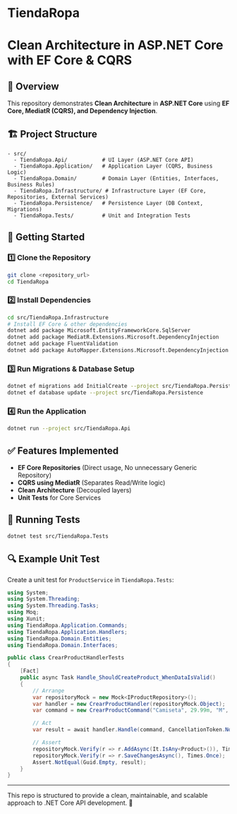 # TiendaRopa
# Clean Architecture in ASP.NET Core with EF Core & CQRS

## 📌 Overview
This repository demonstrates **Clean Architecture** in **ASP.NET Core** using **EF Core, MediatR (CQRS), and Dependency Injection**.

## 🏗️ Project Structure
```plaintext
- src/
  - TiendaRopa.Api/           # UI Layer (ASP.NET Core API)
  - TiendaRopa.Application/   # Application Layer (CQRS, Business Logic)
  - TiendaRopa.Domain/        # Domain Layer (Entities, Interfaces, Business Rules)
  - TiendaRopa.Infrastructure/ # Infrastructure Layer (EF Core, Repositories, External Services)
  - TiendaRopa.Persistence/   # Persistence Layer (DB Context, Migrations)
  - TiendaRopa.Tests/         # Unit and Integration Tests
```

## 🚀 Getting Started
### 1️⃣ Clone the Repository
```sh
git clone <repository_url>
cd TiendaRopa
```

### 2️⃣ Install Dependencies
```sh
cd src/TiendaRopa.Infrastructure
# Install EF Core & other dependencies
dotnet add package Microsoft.EntityFrameworkCore.SqlServer
dotnet add package MediatR.Extensions.Microsoft.DependencyInjection
dotnet add package FluentValidation
dotnet add package AutoMapper.Extensions.Microsoft.DependencyInjection
```

### 3️⃣ Run Migrations & Database Setup
```sh
dotnet ef migrations add InitialCreate --project src/TiendaRopa.Persistence
dotnet ef database update --project src/TiendaRopa.Persistence
```

### 4️⃣ Run the Application
```sh
dotnet run --project src/TiendaRopa.Api
```

## ✅ Features Implemented
- **EF Core Repositories** (Direct usage, No unnecessary Generic Repository)
- **CQRS using MediatR** (Separates Read/Write logic)
- **Clean Architecture** (Decoupled layers)
- **Unit Tests** for Core Services

## 🧪 Running Tests
```sh
dotnet test src/TiendaRopa.Tests
```

## 🔍 Example Unit Test
Create a unit test for `ProductService` in `TiendaRopa.Tests`:

```csharp
using System;
using System.Threading;
using System.Threading.Tasks;
using Moq;
using Xunit;
using TiendaRopa.Application.Commands;
using TiendaRopa.Application.Handlers;
using TiendaRopa.Domain.Entities;
using TiendaRopa.Domain.Interfaces;

public class CrearProductHandlerTests
{
    [Fact]
    public async Task Handle_ShouldCreateProduct_WhenDataIsValid()
    {
        // Arrange
        var repositoryMock = new Mock<IProductRepository>();
        var handler = new CrearProductHandler(repositoryMock.Object);
        var command = new CrearProductCommand("Camiseta", 29.99m, "M", "Rojo");

        // Act
        var result = await handler.Handle(command, CancellationToken.None);

        // Assert
        repositoryMock.Verify(r => r.AddAsync(It.IsAny<Product>()), Times.Once);
        repositoryMock.Verify(r => r.SaveChangesAsync(), Times.Once);
        Assert.NotEqual(Guid.Empty, result);
    }
}
```

---
This repo is structured to provide a clean, maintainable, and scalable approach to .NET Core API development. 🚀
